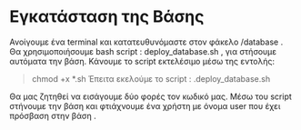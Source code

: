  # Εγκατάσταση της Βάσης
 
 Ανοίγουμε ένα terminal και κατατευθυνόμαστε στον φάκελο /database . Θα χρησιμοποιήσουμε bash script : deploy_database.sh , για στήσουμε αυτόματα την βάση.
 Κάνουμε το script εκτελέσιμο μέσω της εντολής: 
  > chmod +x *.sh
  Έπειτα εκελούμε το script : 
  > .deploy_database.sh 
  
  Θα μας ζητηθεί να εισάγουμε δύο φορές τον κωδικό μας. Μέσω του script στήνουμε την βάση και φτιάχνουμε ένα χρήστη με όνομα user που έχει πρόσβαση στην βάση .
 
